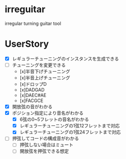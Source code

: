 # irreguitar
irregular turning guitar tool

# UserStory

- [x] レギュラーチューニングのインスタンスを生成できる
- [ ] チューニングを変更できる
    - [x]半音下げチューニング
    - [x]半音上げチューニング
    - [x]ドロップD
    - [x]DADGAD
    - [x]DAEC#AE
    - [x]FACGCE
- [x] 開放弦の音がわかる
- [x] ポジション指定により音名がわかる
    - [x] 6弦の0~5フレットの音名がわかる
    - [x] レギュラーチューニングの1弦12フレットまで対応
    - [x] レギュラーチューニングの1弦24フレットまで対応
- [ ] 押弦してコードの構成音がわかる
    - [ ] 押弦しない場合はミュート
    - [ ] 開放弦を押弦できる想定